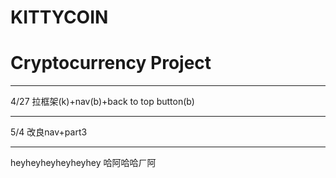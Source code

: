 # KITTYCOIN

# Cryptocurrency Project

-------------------------
4/27
拉框架(k)+nav(b)+back to top button(b)

-------------------------

5/4
改良nav+part3

-------------------------

heyheyheyheyheyhey
哈阿哈哈ㄏ阿

